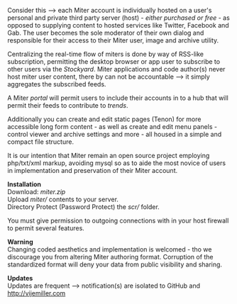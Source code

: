 Consider this --> each Miter account is individually hosted on a user's personal and private third party server (host) - *either purchased or free* - as opposed to supplying content to hosted services like Twitter, Facebook and Gab. The user becomes the sole moderator of their own dialog and responsible for their access to their Miter user, image and archive utility.

Centralizing the real-time flow of miters is done by way of RSS-like subscription, permitting the desktop browser or app user to subscribe to other users via the *Stockyard*. Miter applications and code author(s) never host miter user content, there by can not be accountable --> it simply aggregates the subscribed feeds.

A Miter *portal* will permit users to include their accounts in to a hub that will permit their feeds to contribute to *trends*.

Additionally you can create and edit static pages (Tenon) for more accessible long form content - as well as create and edit menu panels - control viewer and archive settings and more - all housed in a simple and compact file structure.

It is our intention that Miter remain an open source project employing php/txt/xml markup, avoiding mysql so as to aide the most novice of users in implementation and preservation of their Miter account.

**Installation**  
Download: *miter.zip*  
Upload *miter/* contents to your server.  
Directory Protect (Password Protect) the *scr/* folder.  

You must give permission to outgoing connections with in your host firewall to permit several features.

**Warning**  
Changing coded aesthetics and implementation is welcomed - tho we discourage you from altering Miter authoring format. Corruption of the standardized format will deny your data from public visibility and sharing.  

**Updates**  
Updates are frequent --> notification(s) are isolated to GitHub and http://vijemiller.com
